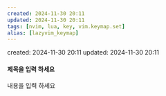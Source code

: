```yaml
---
created: 2024-11-30 20:11
updated: 2024-11-30 20:11
tags: [nvim, lua, key, vim.keymap.set]
alias: [lazyvim_keymap]
---
```


created: 2024-11-30 20:11
updated: 2024-11-30 20:11

#### 제목을 입력 하세요

내용을 입력 하세요